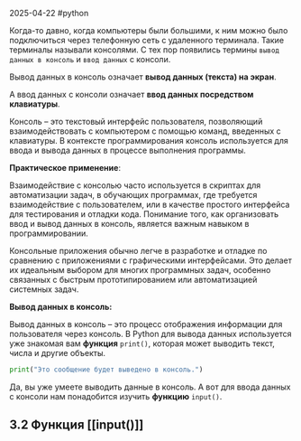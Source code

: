 2025-04-22
#python 

Когда-то давно, когда компьютеры были большими, к ним можно было подключиться через телефонную сеть с удаленного терминала. Такие терминалы называли консолями. С тех пор появились термины `вывод данных в консоль` и `ввод данных` с консоли.

Вывод данных в консоль означает **вывод данных (текста) на экран**.

А ввод данных с консоли означает **ввод данных посредством клавиатуры**.

Консоль – это текстовый интерфейс пользователя, позволяющий взаимодействовать с компьютером с помощью команд, введенных с клавиатуры. В контексте программирования консоль используется для ввода и вывода данных в процессе выполнения программы.

**Практическое применение**:

Взаимодействие с консолью часто используется в скриптах для автоматизации задач, в обучающих программах, где требуется взаимодействие с пользователем, или в качестве простого интерфейса для тестирования и отладки кода. Понимание того, как организовать ввод и вывод данных в консоль, является важным навыком в программировании.

Консольные приложения обычно легче в разработке и отладке по сравнению с приложениями с графическими интерфейсами. Это делает их идеальным выбором для многих программных задач, особенно связанных с быстрым прототипированием или автоматизацией системных задач.

**Вывод данных в консоль:**

Вывод данных в консоль – это процесс отображения информации для пользователя через консоль. В Python для вывода данных используется уже знакомая вам **функция** `print()`, которая может выводить текст, числа и другие объекты.

```python
print("Это сообщение будет выведено в консоль.")
```

Да, вы уже умеете выводить данные в консоль. А вот для ввода данных с консоли нам понадобится изучить **функцию** `input()`.

## 3.2 Функция [[input()]]

